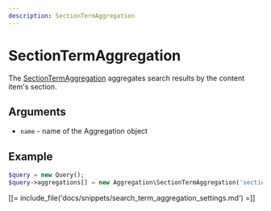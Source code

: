 ```yaml
---
description: SectionTermAggregation
---
```


# SectionTermAggregation

The [SectionTermAggregation](../../api/php_api/php_api_reference/classes/Ibexa-Contracts-Core-Repository-Values-Content-Query-Aggregation-SectionTermAggregation.html) aggregates search results by the content item's section.

## Arguments

- `name` - name of the Aggregation object

## Example

``` php
$query = new Query();
$query->aggregations[] = new Aggregation\SectionTermAggregation('section');
```

[[= include_file('docs/snippets/search_term_aggregation_settings.md') =]]
